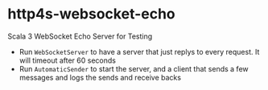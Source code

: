 # http4s-websocket-echo
Scala 3 WebSocket Echo Server for Testing


- Run `WebSocketServer` to have a server that just replys to every request. It will timeout after 60 seconds
- Run `AutomaticSender` to start the server, and a client that sends a few messages and logs the sends and receive backs
